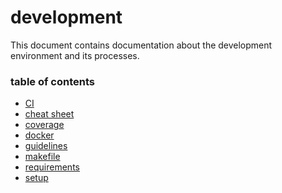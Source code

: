 # development
This document contains documentation about the development environment and its
processes.

### table of contents
- [CI](ci.md)
- [cheat sheet](cheat_sheet.md)
- [coverage](coverage.md)
- [docker](docker.md)
- [guidelines](guidelines.md)
- [makefile](makefile.md)
- [requirements](requirements.md)
- [setup](setup.md)
